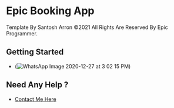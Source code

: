 # Epic Booking App

Template By Santosh Arron ©2021 All Rights Are Reserved By Epic Programmer.

## Getting Started

- (![WhatsApp Image 2020-12-27 at 3 02 15 PM](https://user-images.githubusercontent.com/73644573/103167824-89b93080-4854-11eb-8da3-04897035c7e3.jpeg))

## Need Any Help ?

- [Contact Me Here](https://www.instagram.com/santosh_arron/)

